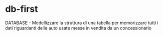 # db-first
DATABASE - Modellizzare la struttura di una tabella per memorizzare tutti i dati riguardanti delle auto usate messe in vendita da un concessionario
